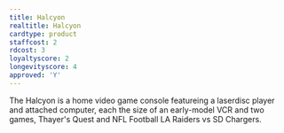 ```yaml
---
title: Halcyon
realtitle: Halcyon
cardtype: product
staffcost: 2
rdcost: 3
loyaltyscore: 2
longevityscore: 4
approved: 'Y'
---
```

The Halcyon is a home video game console featureing a laserdisc player and attached computer, each the size of an early-model VCR and two games, Thayer's Quest and NFL Football LA Raiders vs SD Chargers.
